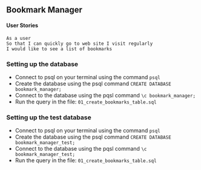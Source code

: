 ## Bookmark Manager

#### User Stories
```
As a user
So that I can quickly go to web site I visit regularly
I would like to see a list of bookmarks
```

### Setting up the database
- Connect to psql on your terminal using the command `psql`
- Create the database using the psql command `CREATE DATABASE bookmark_manager;`
- Connect to the database using the pqsl command `\c bookmark_manager;`
- Run the query in the file: `01_create_bookmarks_table.sql`

### Setting up the test database
- Connect to psql on your terminal using the command `psql`
- Create the database using the psql command `CREATE DATABASE bookmark_manager_test;`
- Connect to the database using the pqsl command `\c bookmark_manager_test;`
- Run the query in the file: `01_create_bookmarks_table.sql`
